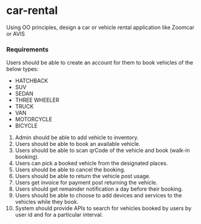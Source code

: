 # car-rental

Using OO principles, design a car or vehicle rental application like Zoomcar or AVIS

### Requirements

Users should be able to create an account for them to book vehicles of the below types:

* HATCHBACK
* SUV
* SEDAN
* THREE WHEELER
* TRUCK
* VAN
* MOTORCYCLE
* BICYCLE

1. Admin should be able to add vehicle to inventory.
2. Users should be able to book an available vehicle.
3. Users should be able to scan qrCode of the vehicle and book (walk-in booking).
4. Users can pick a booked vehicle from the designated places.
5. Users should be able to cancel the booking.
6. Users should be able to return the vehicle post usage.
7. Users get invoice for payment post returning the vehicle.
8. Users should get remainder notification a day before their booking.
9. Users should be able to choose to add devices and services to the vehicles while they book.
10. System should provide APIs to search for vehicles booked by users by user id and for a particular interval.
